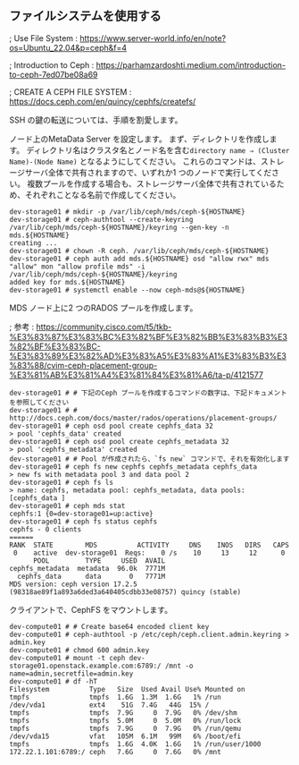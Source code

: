 ## ファイルシステムを使用する
; Use File System
: https://www.server-world.info/en/note?os=Ubuntu_22.04&p=ceph&f=4

; Introduction to Ceph
: https://parhamzardoshti.medium.com/introduction-to-ceph-7ed07be08a69

; CREATE A CEPH FILE SYSTEM
: https://docs.ceph.com/en/quincy/cephfs/createfs/

SSH の鍵の転送については、手順を割愛します。  
  
ノード上のMetaData Server を設定します。
まず、ディレクトリを作成します。
ディレクトリ名はクラスタ名とノード名を含む`directory name ⇒ (Cluster Name)-(Node Name)` となるようにしてください。
これらのコマンドは、ストレージサーバ全体で共有されますので、いずれか1 つのノードで実行してください。
複数プールを作成する場合も、ストレージサーバ全体で共有されているため、それぞれことなる名前で作成してください。

```
dev-storage01 # mkdir -p /var/lib/ceph/mds/ceph-${HOSTNAME}
dev-storage01 # ceph-authtool --create-keyring /var/lib/ceph/mds/ceph-${HOSTNAME}/keyring --gen-key -n mds.${HOSTNAME}
creating ...
dev-storage01 # chown -R ceph. /var/lib/ceph/mds/ceph-${HOSTNAME}
dev-storage01 # ceph auth add mds.${HOSTNAME} osd "allow rwx" mds "allow" mon "allow profile mds" -i /var/lib/ceph/mds/ceph-${HOSTNAME}/keyring
added key for mds.${HOSTNAME}
dev-storage01 # systemctl enable --now ceph-mds@${HOSTNAME}
```

MDS ノード上に2 つのRADOS プールを作成します。

; 参考
: https://community.cisco.com/t5/tkb-%E3%83%87%E3%83%BC%E3%82%BF%E3%82%BB%E3%83%B3%E3%82%BF%E3%83%BC-%E3%83%89%E3%82%AD%E3%83%A5%E3%83%A1%E3%83%B3%E3%83%88/cvim-ceph-placement-group-%E3%81%AB%E3%81%A4%E3%81%84%E3%81%A6/ta-p/4121577

```
dev-storage01 # # 下記のCeph プールを作成するコマンドの数字は、下記ドキュメントを参照してください
dev-storage01 # # http://docs.ceph.com/docs/master/rados/operations/placement-groups/
dev-storage01 # ceph osd pool create cephfs_data 32
> pool 'cephfs_data' created
dev-storage01 # ceph osd pool create cephfs_metadata 32
> pool 'cephfs_metadata' created
dev-storage01 # # Pool が作成されたら、`fs new` コマンドで、それを有効化します
dev-storage01 # ceph fs new cephfs cephfs_metadata cephfs_data
> new fs with metadata pool 3 and data pool 2
dev-storage01 # ceph fs ls
> name: cephfs, metadata pool: cephfs_metadata, data pools: [cephfs_data ]
dev-storage01 # ceph mds stat
cephfs:1 {0=dev-storage01=up:active}
dev-storage01 # ceph fs status cephfs
cephfs - 0 clients
======
RANK  STATE        MDS          ACTIVITY     DNS    INOS   DIRS   CAPS
 0    active  dev-storage01  Reqs:    0 /s    10     13     12      0
      POOL         TYPE     USED  AVAIL
cephfs_metadata  metadata  96.0k  7771M
  cephfs_data      data       0   7771M
MDS version: ceph version 17.2.5 (98318ae89f1a893a6ded3a640405cdbb33e08757) quincy (stable)
```

クライアントで、CephFS をマウントします。
```
dev-compute01 # # Create base64 encoded client key
dev-compute01 # ceph-authtool -p /etc/ceph/ceph.client.admin.keyring > admin.key
dev-compute01 # chmod 600 admin.key
dev-compute01 # mount -t ceph dev-storage01.openstack.example.com:6789:/ /mnt -o name=admin,secretfile=admin.key
dev-compute01 # df -hT
Filesystem          Type   Size  Used Avail Use% Mounted on
tmpfs               tmpfs  1.6G  1.3M  1.6G   1% /run
/dev/vda1           ext4    51G  7.4G   44G  15% /
tmpfs               tmpfs  7.9G     0  7.9G   0% /dev/shm
tmpfs               tmpfs  5.0M     0  5.0M   0% /run/lock
tmpfs               tmpfs  7.9G     0  7.9G   0% /run/qemu
/dev/vda15          vfat   105M  6.1M   99M   6% /boot/efi
tmpfs               tmpfs  1.6G  4.0K  1.6G   1% /run/user/1000
172.22.1.101:6789:/ ceph   7.6G     0  7.6G   0% /mnt
```

